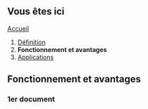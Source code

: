 ## Vous êtes ici

[Accueil](index.md)
1. [Définition](Definitions.md)
2. **Fonctionnement et avantages**
3. [Applications](Applications.md)





## Fonctionnement et avantages

### 1er document 
     
